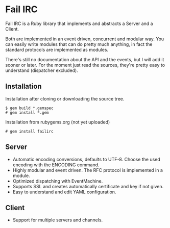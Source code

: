 Fail IRC
======
Fail IRC is a Ruby library that implements and abstracts a Server and a Client.

Both are implemented in an event driven, concurrent and modular way. You can easily write modules that can
do pretty much anything, in fact the standard protocols are implemented as modules.

There's still no documentation about the API and the events, but I will add it sooner or later. For the moment
just read the sources, they're pretty easy to understand (dispatcher excluded).

Installation
------
Installation after cloning or downloading the source tree.

    $ gem build *.gemspec
    # gem install *.gem

Installation from rubygems.org (not yet uploaded)

    # gem install failirc

Server
------
- Automatic encoding conversions, defaults to UTF-8. Choose the used encoding with the ENCODING command.
- Highly modular and event driven. The RFC protocol is implemented in a module.
- Optimized dispatching with EventMachine.
- Supports SSL and creates automatically certificate and key if not given.
- Easy to understand and edit YAML configuration.

Client
------
- Support for multiple servers and channels.
